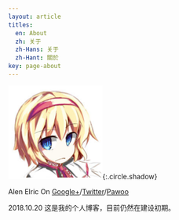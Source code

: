 ```yaml
---
layout: article
titles:
  en: About
  zh: 关于
  zh-Hans: 关于
  zh-Hant: 關於
key: page-about
---
```



![Image](\assets\android-chrome-192x192.png "Image_circle+shadow"){:.circle.shadow}

Alen Elric On  [Google+](https://plus.google.com/u/0/114973804595209640547)/[Twitter](https://twitter.com/AlenElric)/[Pawoo](https://pawoo.net/@alenelric)

2018.10.20 这是我的个人博客，目前仍然在建设初期。
